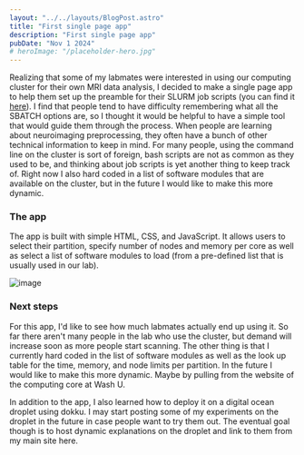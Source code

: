 ```yaml
---
layout: "../../layouts/BlogPost.astro"
title: "First single page app"
description: "First single page app"
pubDate: "Nov 1 2024"
# heroImage: "/placeholder-hero.jpg"
---
```


Realizing that some of my labmates were interested in using our computing cluster for their own MRI data analysis, I decided to make a single page app to help them set up the preamble for their SLURM job scripts (you can find it [here](https://clusthelp.abkara.xyz/)). I find that people tend to have difficulty remembering what all the SBATCH options are, so I thought it would be helpful to have a simple tool that would guide them through the process. When people are learning about neuroimaging preprocessing, they often have a bunch of other technical information to keep in mind. For many people, using the command line on the cluster is sort of foreign, bash scripts are not as common as they used to be, and thinking about job scripts is yet another thing to keep track of. Right now I also hard coded in a list of software modules that are available on the cluster, but in the future I would like to make this more dynamic.

### The app
The app is built with simple HTML, CSS, and JavaScript. It allows users to select their partition, specify number of nodes and memory per core as well as select a list of software modules to load (from a pre-defined list that is usually used in our lab).

![image](/clust-help-homepage.png)


### Next steps
For this app, I'd like to see how much labmates actually end up using it. So far there aren't many people in the lab who use the cluster, but demand will increase soon as more people start scanning. The other thing is that I currently hard coded in the list of software modules as well as the look up table for the time, memory, and node limits per partition. In the future I would like to make this more dynamic. Maybe by pulling from the website of the computing core at Wash U.

In addition to the app, I also learned how to deploy it on a digital ocean droplet using dokku. I may start posting some of my experiments on the droplet in the future in case people want to try them out. The eventual goal though is to host dynamic explanations on the droplet and link to them from my main site here. 

